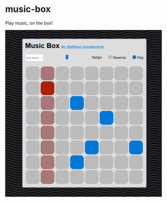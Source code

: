 music-box
=========

Play music, on the box!

[![screenshot](screenshot.png)](https://consto.uk/music-box)
